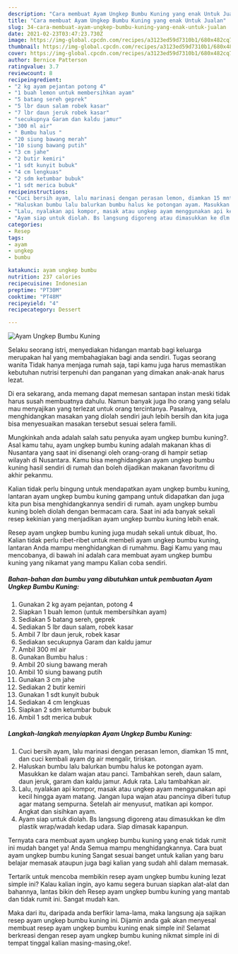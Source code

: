 ```yaml
---
description: "Cara membuat Ayam Ungkep Bumbu Kuning yang enak Untuk Jualan"
title: "Cara membuat Ayam Ungkep Bumbu Kuning yang enak Untuk Jualan"
slug: 34-cara-membuat-ayam-ungkep-bumbu-kuning-yang-enak-untuk-jualan
date: 2021-02-23T03:47:23.730Z
image: https://img-global.cpcdn.com/recipes/a3123ed59d7310b1/680x482cq70/ayam-ungkep-bumbu-kuning-foto-resep-utama.jpg
thumbnail: https://img-global.cpcdn.com/recipes/a3123ed59d7310b1/680x482cq70/ayam-ungkep-bumbu-kuning-foto-resep-utama.jpg
cover: https://img-global.cpcdn.com/recipes/a3123ed59d7310b1/680x482cq70/ayam-ungkep-bumbu-kuning-foto-resep-utama.jpg
author: Bernice Patterson
ratingvalue: 3.7
reviewcount: 8
recipeingredient:
- "2 kg ayam pejantan potong 4"
- "1 buah lemon untuk membersihkan ayam"
- "5 batang sereh geprek"
- "5 lbr daun salam robek kasar"
- "7 lbr daun jeruk robek kasar"
- "secukupnya Garam dan kaldu jamur"
- "300 ml air"
- " Bumbu halus "
- "20 siung bawang merah"
- "10 siung bawang putih"
- "3 cm jahe"
- "2 butir kemiri"
- "1 sdt kunyit bubuk"
- "4 cm lengkuas"
- "2 sdm ketumbar bubuk"
- "1 sdt merica bubuk"
recipeinstructions:
- "Cuci bersih ayam, lalu marinasi dengan perasan lemon, diamkan 15 mnt, dan cuci kembali ayam dg air mengalir, tiriskan."
- "Haluskan bumbu lalu balurkan bumbu halus ke potongan ayam. Masukkan ke dalam wajan atau panci. Tambahkan sereh, daun salam, daun jeruk, garam dan kaldu jamur. Aduk rata. Lalu tambahkan air."
- "Lalu, nyalakan api kompor, masak atau ungkep ayam menggunakan api kecil hingga ayam matang. Jangan lupa wajan atau pancinya diberi tutup agar matang sempurna. Setelah air menyusut, matikan api kompor. Angkat dan sisihkan ayam."
- "Ayam siap untuk diolah. Bs langsung digoreng atau dimasukkan ke dlm plastik wrap/wadah kedap udara. Siap dimasak kapanpun."
categories:
- Resep
tags:
- ayam
- ungkep
- bumbu

katakunci: ayam ungkep bumbu 
nutrition: 237 calories
recipecuisine: Indonesian
preptime: "PT30M"
cooktime: "PT48M"
recipeyield: "4"
recipecategory: Dessert

---
```



![Ayam Ungkep Bumbu Kuning](https://img-global.cpcdn.com/recipes/a3123ed59d7310b1/680x482cq70/ayam-ungkep-bumbu-kuning-foto-resep-utama.jpg)

Selaku seorang istri, menyediakan hidangan mantab bagi keluarga merupakan hal yang membahagiakan bagi anda sendiri. Tugas seorang  wanita Tidak hanya menjaga rumah saja, tapi kamu juga harus memastikan kebutuhan nutrisi terpenuhi dan panganan yang dimakan anak-anak harus lezat.

Di era  sekarang, anda memang dapat memesan santapan instan meski tidak harus susah membuatnya dahulu. Namun banyak juga lho orang yang selalu mau menyajikan yang terlezat untuk orang tercintanya. Pasalnya, menghidangkan masakan yang diolah sendiri jauh lebih bersih dan kita juga bisa menyesuaikan masakan tersebut sesuai selera famili. 



Mungkinkah anda adalah salah satu penyuka ayam ungkep bumbu kuning?. Asal kamu tahu, ayam ungkep bumbu kuning adalah makanan khas di Nusantara yang saat ini disenangi oleh orang-orang di hampir setiap wilayah di Nusantara. Kamu bisa menghidangkan ayam ungkep bumbu kuning hasil sendiri di rumah dan boleh dijadikan makanan favoritmu di akhir pekanmu.

Kalian tidak perlu bingung untuk mendapatkan ayam ungkep bumbu kuning, lantaran ayam ungkep bumbu kuning gampang untuk didapatkan dan juga kita pun bisa menghidangkannya sendiri di rumah. ayam ungkep bumbu kuning boleh diolah dengan bermacam cara. Saat ini ada banyak sekali resep kekinian yang menjadikan ayam ungkep bumbu kuning lebih enak.

Resep ayam ungkep bumbu kuning juga mudah sekali untuk dibuat, lho. Kalian tidak perlu ribet-ribet untuk membeli ayam ungkep bumbu kuning, lantaran Anda mampu menghidangkan di rumahmu. Bagi Kamu yang mau mencobanya, di bawah ini adalah cara membuat ayam ungkep bumbu kuning yang nikamat yang mampu Kalian coba sendiri.

<!--inarticleads1-->

##### Bahan-bahan dan bumbu yang dibutuhkan untuk pembuatan Ayam Ungkep Bumbu Kuning:

1. Gunakan 2 kg ayam pejantan, potong 4
1. Siapkan 1 buah lemon (untuk membersihkan ayam)
1. Sediakan 5 batang sereh, geprek
1. Sediakan 5 lbr daun salam, robek kasar
1. Ambil 7 lbr daun jeruk, robek kasar
1. Sediakan secukupnya Garam dan kaldu jamur
1. Ambil 300 ml air
1. Gunakan  Bumbu halus :
1. Ambil 20 siung bawang merah
1. Ambil 10 siung bawang putih
1. Gunakan 3 cm jahe
1. Sediakan 2 butir kemiri
1. Gunakan 1 sdt kunyit bubuk
1. Sediakan 4 cm lengkuas
1. Siapkan 2 sdm ketumbar bubuk
1. Ambil 1 sdt merica bubuk




<!--inarticleads2-->

##### Langkah-langkah menyiapkan Ayam Ungkep Bumbu Kuning:

1. Cuci bersih ayam, lalu marinasi dengan perasan lemon, diamkan 15 mnt, dan cuci kembali ayam dg air mengalir, tiriskan.
1. Haluskan bumbu lalu balurkan bumbu halus ke potongan ayam. Masukkan ke dalam wajan atau panci. Tambahkan sereh, daun salam, daun jeruk, garam dan kaldu jamur. Aduk rata. Lalu tambahkan air.
1. Lalu, nyalakan api kompor, masak atau ungkep ayam menggunakan api kecil hingga ayam matang. Jangan lupa wajan atau pancinya diberi tutup agar matang sempurna. Setelah air menyusut, matikan api kompor. Angkat dan sisihkan ayam.
1. Ayam siap untuk diolah. Bs langsung digoreng atau dimasukkan ke dlm plastik wrap/wadah kedap udara. Siap dimasak kapanpun.




Ternyata cara membuat ayam ungkep bumbu kuning yang enak tidak rumit ini mudah banget ya! Anda Semua mampu menghidangkannya. Cara buat ayam ungkep bumbu kuning Sangat sesuai banget untuk kalian yang baru belajar memasak ataupun juga bagi kalian yang sudah ahli dalam memasak.

Tertarik untuk mencoba membikin resep ayam ungkep bumbu kuning lezat simple ini? Kalau kalian ingin, ayo kamu segera buruan siapkan alat-alat dan bahannya, lantas bikin deh Resep ayam ungkep bumbu kuning yang mantab dan tidak rumit ini. Sangat mudah kan. 

Maka dari itu, daripada anda berfikir lama-lama, maka langsung aja sajikan resep ayam ungkep bumbu kuning ini. Dijamin anda gak akan menyesal membuat resep ayam ungkep bumbu kuning enak simple ini! Selamat berkreasi dengan resep ayam ungkep bumbu kuning nikmat simple ini di tempat tinggal kalian masing-masing,oke!.

